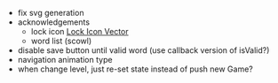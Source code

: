 

- fix svg generation
- acknowledgements
    - lock icon     <a href="https://www.freeiconspng.com/img/29056">Lock Icon Vector</a>
    - word list (scowl)
- disable save button until valid word (use callback version of isValid?)
- navigation animation type
- when change level, just re-set state instead of push new Game?
